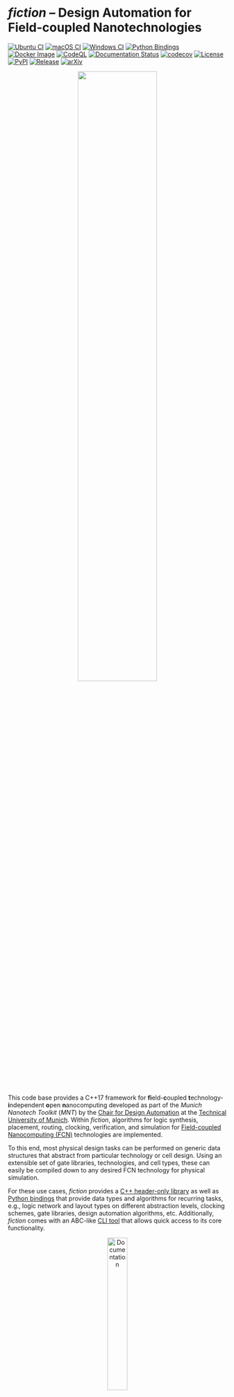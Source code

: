 # _fiction_ &ndash; Design Automation for Field-coupled Nanotechnologies

[![Ubuntu CI](https://img.shields.io/github/actions/workflow/status/cda-tum/fiction/ubuntu.yml?label=Ubuntu&logo=ubuntu&style=flat-square)](https://github.com/cda-tum/fiction/actions/workflows/ubuntu.yml)
[![macOS CI](https://img.shields.io/github/actions/workflow/status/cda-tum/fiction/macos.yml?label=macOS&logo=apple&style=flat-square)](https://github.com/cda-tum/fiction/actions/workflows/macos.yml)
[![Windows CI](https://img.shields.io/github/actions/workflow/status/cda-tum/fiction/windows.yml?label=Windows&logo=data:image/svg+xml;base64,PD94bWwgdmVyc2lvbj0iMS4wIiBlbmNvZGluZz0iVVRGLTgiPz4KPHN2ZyB2ZXJzaW9uPSIxLjEiIHZpZXdCb3g9IjAgMCAyMyAyMyIgeG1sbnM9Imh0dHA6Ly93d3cudzMub3JnLzIwMDAvc3ZnIj4KIDxwYXRoIGQ9Ik0xIDFoMTB2MTBIMXoiIGZpbGw9IiNmMzUzMjUiLz4KIDxwYXRoIGQ9Ik0xMiAxaDEwdjEwSDEyeiIgZmlsbD0iIzgxYmMwNiIvPgogPHBhdGggZD0iTTEgMTJoMTB2MTBIMXoiIGZpbGw9IiMwNWE2ZjAiLz4KIDxwYXRoIGQ9Ik0xMiAxMmgxMHYxMEgxMnoiIGZpbGw9IiNmZmJhMDgiLz4KPC9zdmc+Cg==&style=flat-square)](https://github.com/cda-tum/fiction/actions/workflows/windows.yml)
[![Python Bindings](https://img.shields.io/github/actions/workflow/status/cda-tum/fiction/python-bindings.yml?label=Bindings&logo=python&style=flat-square)](https://github.com/cda-tum/fiction/actions/workflows/python-bindings.yml)
[![Docker Image](https://img.shields.io/github/actions/workflow/status/cda-tum/fiction/docker-image.yml?label=Docker&logo=docker&style=flat-square)](https://github.com/cda-tum/fiction/actions/workflows/docker-image.yml)
[![CodeQL](https://img.shields.io/github/actions/workflow/status/cda-tum/fiction/codeql-analysis.yml?label=CodeQL&logo=github&style=flat-square)](https://github.com/cda-tum/fiction/actions/workflows/codeql-analysis.yml)
[![Documentation Status](https://img.shields.io/readthedocs/fiction?label=Docs&logo=readthedocs&style=flat-square)](https://fiction.readthedocs.io/)
[![codecov](https://img.shields.io/codecov/c/github/cda-tum/fiction?label=Coverage&logo=codecov&style=flat-square)](https://codecov.io/gh/cda-tum/fiction)
[![License](https://img.shields.io/github/license/cda-tum/fiction?label=License&style=flat-square)](https://github.com/cda-tum/fiction/blob/main/LICENSE.txt)
[![PyPI](https://img.shields.io/static/v1?label=PyPI&message=mnt.pyfiction&logo=pypi&color=informational&style=flat-square)](https://pypi.org/project/mnt.pyfiction/)
[![Release](https://img.shields.io/github/v/release/cda-tum/fiction?label=fiction&style=flat-square)](https://github.com/cda-tum/fiction/releases)
[![arXiv](https://img.shields.io/static/v1?label=arXiv&message=1905.02477&color=informational&style=flat-square)](https://arxiv.org/abs/1905.02477)

<p align="center">
  <picture>
    <source media="(prefers-color-scheme: dark)" srcset="https://raw.githubusercontent.com/cda-tum/fiction/main/docs/_static/mnt_light.svg" width="60%">
    <img src="https://raw.githubusercontent.com/cda-tum/fiction/main/docs/_static/mnt_dark.svg" width="60%">
  </picture>
</p>

This code base provides a C++17 framework for **fi**eld-**c**oupled **t**echnology-**i**ndependent **o**pen
**n**anocomputing developed as part of the _Munich Nanotech Toolkit_ (_MNT_) by the
[Chair for Design Automation](https://www.cda.cit.tum.de/) at the [Technical University of Munich](https://www.tum.de/).
Within _fiction_, algorithms for logic synthesis, placement, routing, clocking, verification, and simulation for
[Field-coupled Nanocomputing (FCN)](https://www.springer.com/de/book/9783662437216) technologies are implemented.

To this end, most physical design tasks can be performed on generic data structures that abstract from particular
technology or cell design. Using an extensible set of gate libraries, technologies, and cell types, these can easily
be compiled down to any desired FCN technology for physical simulation.

For these use cases, _fiction_ provides
a [C++ header-only library](https://fiction.readthedocs.io/en/latest/getting_started.html#using-fiction-as-a-header-only-library)
as well as [Python bindings](https://fiction.readthedocs.io/en/latest/getting_started.html#python-bindings)
that provide data types and algorithms for recurring tasks, e.g., logic network and layout types on different
abstraction levels, clocking schemes, gate libraries, design automation algorithms, etc. Additionally, _fiction_ comes
with an ABC-like
[CLI tool](https://fiction.readthedocs.io/en/latest/getting_started.html#using-fiction-as-a-stand-alone-cli-tool)
that allows quick access to its core functionality.

<p align="center">
  <a href="https://fiction.readthedocs.io/en/latest/">
  <img width=30% src="https://img.shields.io/badge/documentation-blue?style=for-the-badge&logo=read%20the%20docs" alt="Documentation" />
  </a>
</p>

If you have any questions, feel free to contact us via [nanotech.cda@xcit.tum.de](mailto:nanotech.cda@xcit.tum.de) or by
creating an [issue on GitHub](https://github.com/cda-tum/fiction/issues).

## 🚀 Getting Started

To help you get started with _fiction_, pick the interface that best fits your use case:

| Goal                                   | Recommended Path          | Section                              |
| -------------------------------------- | ------------------------- | ------------------------------------ |
| Try the tool immediately               | 🐳 Docker CLI image       | [CLI (Docker)](#-cli-docker)         |
| Full-featured local CLI build          | 💻 Native build           | [CLI (Source)](#-cli-source)         |
| Integrate into a C++ project           | 📚 Header-only library    | [C++ Library](#-c-library)           |
| Script / notebooks / rapid prototyping | 🐍 Python bindings (PyPI) | [Python Bindings](#-python-bindings) |

For a
full [getting started guide](https://fiction.readthedocs.io/en/latest/getting_started.html), [CLI command list](https://fiction.readthedocs.io/en/latest/cli.html),
or API reference, see the [documentation](https://fiction.readthedocs.io/en/latest/index.html).

### 🐳 CLI (Docker)

This is the fastest zero-install path. We release pre-built images of the latest CLI
on [Docker Hub](https://hub.docker.com/r/mawalter/fiction). Make sure you
have [Docker installed](https://docs.docker.com/get-docker/) on your local system.

Pull the latest image:

```bash
docker pull mawalter/fiction:latest
```

Run the interactive CLI session:

```bash
docker run --rm -it mawalter/fiction
```

Internally, the repository lives at `/app/fiction`.

### 💻 CLI (Source)

When you want to add your own algorithms or contribute to the project, you should build _fiction_ from source.

Clone the project with its submodules:

```bash
git clone --recursive https://github.com/cda-tum/fiction.git
cd fiction
```

Configure and build with CMake:

```bash
cmake -S . -B build
cmake --build build --parallel
```

Run the CLI:

```bash
build/cli/fiction
```

Here is an example of running _fiction_ to perform a full physical design flow on a QCA circuit layout that can
afterward be simulated in QCADesigner:

![CLI example](https://raw.githubusercontent.com/cda-tum/fiction/main/docs/_static/fiction_cli_example.gif)

### 📚 C++ Library

If you want to use _fiction_ as a dependency in your project, use its header-only library.

Add `fiction` as a sub-directory to your CMake project and link against `libfiction` (assuming your project is
called `fanfiction`):

```CMake
add_subdirectory(fiction)
target_link_libraries(fanfiction PRIVATE libfiction)
```

Then include what you need:

```c++
#include <fiction/layouts/cell_level_layout.hpp>
#include <fiction/layouts/clocking_scheme.hpp>
#include <fiction/technology/qca_one_library.hpp>
#include <fiction/io/write_qca_layout.hpp>
#include <fiction/...>
```

### 🐍 Python Bindings

Ideal for notebooks, exploratory scripts, and integration with Python tooling.

Install the library from PyPI:

```bash
pip install mnt.pyfiction
```

Import it in your script:

```python
from mnt import pyfiction
```

---

## 🧪 Supported Technologies

Physical design in _fiction_ can be performed technology-independently. Only if the resulting layouts are to be
physically simulated is a specific technology implementation required. To this end, _fiction_ supports various FCN
implementations together with gate libraries to compile gate-level layout abstractions down to the cell level.
Additionally, output formats for external physical simulator engines are also supported.

### Quantum-dot Cellular Automata (QCA)

<img src="https://raw.githubusercontent.com/cda-tum/fiction/main/docs/_static/qca_cells.png" alt="QCA cells" align="right" height="70"/>

Gate libraries:

- [QCA ONE](https://ieeexplore.ieee.org/document/7538997/)

File formats:

- `*.qca` for [QCADesigner](https://waluslab.ece.ubc.ca/qcadesigner/)
- `*.qll` for [MagCAD](https://topolinano.polito.it/) and [SCERPA](https://ieeexplore.ieee.org/document/8935211)
- `*.fqca` for [QCA-STACK](https://github.com/wlambooy/QCA-STACK)
- `*.svg` for visual representation

Many thanks to Frank Sill Torres for his support with the QCADesigner format, to Willem Lambooy for his support with the
QCA-STACK format, and to Sophia Kuhn for implementing the SVG writer!

### in-plane Nanomagnet Logic (iNML)

<img src="https://raw.githubusercontent.com/cda-tum/fiction/main/docs/_static/nml_cells.png" alt="iNML cells" align="right" height="70"/>

Gate libraries:

- [ToPoliNano](https://topolinano.polito.it/supported-technologies/)

File formats:

- `*.qcc` for [ToPoliNano](https://topolinano.polito.it/)
- `*.qll` for [ToPoliNano & MagCAD](https://topolinano.polito.it/)

Many thanks to Umberto Garlando, Fabrizio Riente, and Giuliana Beretta for their support!

### Silicon Dangling Bonds (SiDBs)

<img src="https://raw.githubusercontent.com/cda-tum/fiction/main/docs/_static/sidb_cells.png" alt="SiDB cells" align="right" height="70"/>

Gate libraries:

- [Bestagon](https://dl.acm.org/doi/10.1145/3489517.3530525)

File formats:

- `*.sqd` for [SiQAD](https://github.com/siqad/siqad)

Many thanks to Samuel Sze Hang Ng for his support!

## ⚙️ Implemented Design Automation Algorithms

The _fiction_ framework provides implementations of state-of-the-art design automation algorithms for FCN technologies.
These algorithms can be used in evaluation scripts to perform logic synthesis, physical design, layout verification, and
physical simulation.

### Logic Synthesis

For logic synthesis, _fiction_ utilizes [ABC](https://github.com/berkeley-abc/abc) and
the [mockturtle library](https://github.com/lsils/mockturtle) that
offer a multitude of logic network types and optimization algorithms. Logic synthesis can be performed in external tools
and resulting Verilog/AIGER/BLIF/... files can be parsed by _fiction_. Alternatively, since _mockturtle_ is included in
_fiction_, synthesis can be applied in the same evaluation script.

### Physical Design

For automatic FCN layout obtainment, _fiction_ provides algorithms that
receive [mockturtle logic networks](https://mockturtle.readthedocs.io/en/latest/implementations.html) as input
specification and output placed, routed, and clocked generic FCN circuits.

<img src="https://raw.githubusercontent.com/cda-tum/fiction/main/docs/_static/compare1.png" alt="QCA Layout" align="right" width="280"/>

Among these algorithms are

- SMT-based [exact placement and routing](https://ieeexplore.ieee.org/document/8342060)
- OGD-based [scalable placement and routing](https://dl.acm.org/citation.cfm?id=3287705)
- SAT-based [one-pass synthesis](https://ieeexplore.ieee.org/document/9371573)
- SAT-based [multi-path routing](https://dl.acm.org/doi/10.1145/3565478.3572539)
- Graph-oriented [layout design](https://www.cda.cit.tum.de/files/eda/2024_ieee_nano_a_star_is_born.pdf)

plus several path-finding algorithms that work on generic layouts:

- shortest path via the [A\* algorithm](https://ieeexplore.ieee.org/document/4082128)
- _k_ shortest paths via [Yen's algorithm](https://www.ams.org/journals/qam/1970-27-04/S0033-569X-1970-0253822-7/)

On top, there is a [hexagonalization algorithm](https://ieeexplore.ieee.org/document/10231278) to transform Cartesian
layouts suitable for QCA into hexagonal layouts suitable for SiDBs,
and multiple algorithms to optimize gate-level layouts post-placement:

- [post-layout optimization](https://dl.acm.org/doi/10.1145/3611315.3633247)
- [wiring reduction](https://www.cda.cit.tum.de/files/eda/2024_dac_wiring_reduction_for_field-coupled_nanotechnologies.pdf)

### Verification

Layout correctness can be [validated](https://fiction.readthedocs.io/en/latest/algorithms/algorithms.html#verification)
using

- [Design Rule Violation (DRV)](https://fiction.readthedocs.io/en/latest/algorithms/verification.html#design-rule-violations-drvs)
  checking
- SAT-based [formal verification](https://ieeexplore.ieee.org/document/9218641) (equivalence checking)

### Physical Simulation

<img src="https://raw.githubusercontent.com/cda-tum/fiction/main/docs/_static/sidb_simulation.png" alt="SiDB simulation result" align="right" width="270"/>

When a layout is compiled to the cell level via the application of a technology-dependent gate library, it can be
simulated using a physical model. Currently, the following simulation algorithms are implemented in _fiction_:

- Silicon Dangling Bonds (SiDBs)
  - Electrostatic Ground State Simulation
    - [_ClusterComplete_](https://fiction.readthedocs.io/en/latest/algorithms/sidb_simulation.html#_CPPv4I0EN7fiction15clustercompleteE22sidb_simulation_resultI3LytERK3LytRK22clustercomplete_paramsI4cellI3LytEE)
    - [_QuickExact_](https://dl.acm.org/doi/10.1109/ASP-DAC58780.2024.10473946)
    - [_QuickSim_](https://ieeexplore.ieee.org/document/10231266)
    - [Exhaustive _(ExGS)_](https://open.library.ubc.ca/soa/cIRcle/collections/ubctheses/24/items/1.0392909)
  - [Critical Temperature Simulation](https://ieeexplore.ieee.org/document/10231259)
  - [Operational Domain Computation](https://dl.acm.org/doi/10.1145/3611315.3633246)

## ⏰ Clocking Schemes

Regular clocking schemes have been proposed in the FCN literature and can be used as floor plans for physical
design. However, sometimes it makes sense to assign clock numbers on the fly. Therefore, _fiction_ supports both
[regular and irregular clocking schemes](https://fiction.readthedocs.io/en/latest/layouts/clocking_scheme.html)
with variable numbers of clock phases: for instance, QCA uses four phases, whereas iNML needs only three.

Built-in schemes are

|                                  [Columnar](https://ieeexplore.ieee.org/document/573740)                                  |                               [Row](https://ieeexplore.ieee.org/document/573740)                                |                                 [2DDWave](https://ieeexplore.ieee.org/document/1717097)                                 |
| :-----------------------------------------------------------------------------------------------------------------------: | :-------------------------------------------------------------------------------------------------------------: | :---------------------------------------------------------------------------------------------------------------------: |
| <img src="https://raw.githubusercontent.com/cda-tum/fiction/main/docs/_static/columnar.png" alt="Columnar" height="200"/> | <img src="https://raw.githubusercontent.com/cda-tum/fiction/main/docs/_static/row.png" alt="Row" height="200"/> | <img src="https://raw.githubusercontent.com/cda-tum/fiction/main/docs/_static/2ddwave.png" alt="2DDWave" height="200"/> |

|                               [USE](https://ieeexplore.ieee.org/document/7219390)                               |                    [RES](https://www.tandfonline.com/doi/abs/10.1080/21681724.2019.1570551)                     |                   [ESR](https://link.springer.com/content/pdf/10.1007/s10470-020-01760-4.pdf)                   |
| :-------------------------------------------------------------------------------------------------------------: | :-------------------------------------------------------------------------------------------------------------: | :-------------------------------------------------------------------------------------------------------------: |
| <img src="https://raw.githubusercontent.com/cda-tum/fiction/main/docs/_static/use.png" alt="USE" height="200"/> | <img src="https://raw.githubusercontent.com/cda-tum/fiction/main/docs/_static/res.png" alt="RES" height="200"/> | <img src="https://raw.githubusercontent.com/cda-tum/fiction/main/docs/_static/esr.png" alt="ESR" height="200"/> |

|                [CFE](https://ietresearch.onlinelibrary.wiley.com/doi/10.1049/iet-cds.2019.0096)                 |     [Ripple](https://scholarworks.rit.edu/cgi/viewcontent.cgi?referer=&httpsredir=1&article=8266&context=theses)      |                    [SRS](https://www.tandfonline.com/doi/abs/10.1080/21681724.2025.2453910)                     |
| :-------------------------------------------------------------------------------------------------------------: | :-------------------------------------------------------------------------------------------------------------------: | :-------------------------------------------------------------------------------------------------------------: |
| <img src="https://raw.githubusercontent.com/cda-tum/fiction/main/docs/_static/cfe.png" alt="CFE" height="200"/> | <img src="https://raw.githubusercontent.com/cda-tum/fiction/main/docs/_static/ripple.png" alt="Ripple" height="200"/> | <img src="https://raw.githubusercontent.com/cda-tum/fiction/main/docs/_static/srs.png" alt="SRS" height="200"/> |

|                                [BANCS](https://ieeexplore.ieee.org/document/8533251)                                |
| :-----------------------------------------------------------------------------------------------------------------: |
| <img src="https://raw.githubusercontent.com/cda-tum/fiction/main/docs/_static/bancs.png" alt="BANCS" height="300"/> |

plus the mentioned irregular open clocking that works via a clock map instead of a regular extrapolated cutout.

## ❎ Wire Crossings

<img src="https://raw.githubusercontent.com/cda-tum/fiction/main/docs/_static/cross.png" alt="Second layer crossing" align="left" width="200"/>

With many FCN technologies considered planar, wire crossings should be minimized if possible. However, there are some
options in QCA where, using a second layer, crossings over short distances and co-planar rotated cells become possible.
As both are just technical implementations of the same concept, _fiction_ supports crossings as wires in a second grid
layer in its data structures for all FCN technologies. They will also be represented as such in corresponding SVG and
QCADesigner output. However, note that it is to be interpreted as the concept of crossings and could also be realized
co-planar.

Wires are only allowed to cross other wires! Wires crossing gates is considered to lead to unstable signals.

## ⏳ Synchronization Elements

<img src="https://raw.githubusercontent.com/cda-tum/fiction/main/docs/_static/se.png" alt="Synchronization element" align="right" width="150"/>

A technology extension proposes to utilize the external clock signal generator in an unconventional way: by creating
further asymmetric clock signals with extended _Hold_ phases that are assigned to specific wire
tiles, [synchronization elements](https://ieeexplore.ieee.org/document/8626294) can be created that stall signals over
multiple clock cycles. These artificial latches are able to feed information to any other clock number, but their usage
reduces the overall throughput of the layout. In return, long wire detours for signal synchronization can be prevented.

## 💰 Cost Metrics

Designed layouts can be evaluated with regard to several cost functions. The following metrics are currently
implemented:

Gate-level layouts:

- Circuit dimension in tiles
- Number of gate tiles
- Number of wire tiles
- Number of wire crossings
- Number of [synchronization elements](#synchronization-elements)
- Critical path
- Throughput
- Bounding box
- Energy dissipation based on a [physical model](https://ieeexplore.ieee.org/document/8246526) (QCA only)

Cell-level layouts:

- Circuit dimension in cells
- Number of cells
- Bounding box
- Area usage in nm²

## 📊 Benchmark Library

To objectively evaluate and compare software and design automation
tools, [MNT Bench](https://www.cda.cit.tum.de/mntbench/) provides gate-level
layouts for various gate libraries and clocking schemes, generated using the latest physical design and
optimization algorithms, with _fiction_ offering the corresponding read and write utilities to generate gate-level
layouts from gate-level layout files (`.fgl`) and vice versa.

Additionally, the [benchmarks](https://github.com/cda-tum/fiction/tree/main/benchmarks) folder contains the function
descriptions of frequently used benchmark sets in Verilog format (`.v`) provided
by [MNT Bench](https://www.cda.cit.tum.de/mntbench/).

## 📜 Reference

Since _fiction_ is academic software, we would be thankful if you referred to it by citing the following publications:

```bibtex
@misc{fiction,
      author = {Walter, Marcel and Wille, Robert and Sill Torres, Frank and Gro{\ss}e, Daniel and Drechsler, Rolf},
      title = {{fiction: An Open Source Framework for the Design of Field-coupled Nanocomputing Circuits}},
      archivePrefix = {arXiv},
      eprint = {1905.02477},
      note = {arXiv:1905.02477},
      year = {2019},
      month = {May}
}
```

and

```bibtex
@inproceedings{mnt,
    author = {Walter, Marcel and Drewniok, Jan and Hofmann, Simon and Hien, Benjamin and Wille, Robert},
    title = {{The Munich Nanotech Toolkit (MNT)}},
    booktitle = {IEEE International Conference on Nanotechnology (IEEE NANO)},
    pages = {454--459},
    year = {2024}
}
```

Additionally, many algorithms implemented in _fiction_ have been published individually. For a full list of
publications, please refer to the [documentation](https://fiction.readthedocs.io/en/latest/publications.html).

## 🙏 Acknowledgements

The Munich Nanotech Toolkit has been supported by the Bavarian State Ministry for Science and Arts through the
Distinguished Professorship Program.

<p align="center">
<picture>
<source media="(prefers-color-scheme: dark)" srcset="https://raw.githubusercontent.com/munich-quantum-toolkit/.github/refs/heads/main/docs/_static/logo-tum-dark.svg" width="28%">
<img src="https://raw.githubusercontent.com/munich-quantum-toolkit/.github/refs/heads/main/docs/_static/logo-tum-light.svg" width="28%" alt="TUM Logo">
</picture>
&nbsp;&nbsp;&nbsp;&nbsp;&nbsp; <!-- Non-breaking spaces for spacing -->
<picture>
<img src="https://raw.githubusercontent.com/munich-quantum-toolkit/.github/refs/heads/main/docs/_static/logo-bavaria.svg" width="16%" alt="Coat of Arms of Bavaria">
</picture>
</p>
